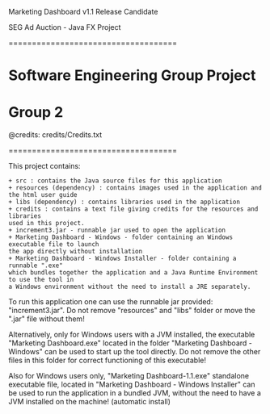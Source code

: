 
Marketing Dashboard v1.1
Release Candidate

SEG Ad Auction - Java FX Project

====================================

# Software Engineering Group Project
# Group 2

@credits: credits/Credits.txt

====================================

This project contains:

	+ src : contains the Java source files for this application
	+ resources (dependency) : contains images used in the application and the html user guide
	+ libs (dependency) : contains libraries used in the application
	+ credits : contains a text file giving credits for the resources and libraries
	used in this project.
	+ increment3.jar - runnable jar used to open the application
	+ Marketing Dashboard - Windows - folder containing an Windows executable file to launch 
	the app directly without installation
	+ Marketing Dashboard - Windows Installer - folder containing a runnable ".exe" 
	which bundles together the application and a Java Runtime Environment to use the tool in 
	a Windows environment without the need to install a JRE separately.


To run this application one can use the runnable jar provided: "increment3.jar".
Do not remove "resources" and "libs" folder or move the ".jar" file without them!

Alternatively, only for Windows users with a JVM installed, the executable "Marketing Dashboard.exe" 
located in the folder "Marketing Dashboard - Windows" can be used to start up the tool directly.
Do not remove the other files in this folder for correct functioning of this executable!

Also for Windows users only, "Marketing Dashboard-1.1.exe" standalone executable file, located in
"Marketing Dashboard - Windows Installer" can be used to run the application in a bundled JVM,
without the need to have a JVM installed on the machine! (automatic install)

